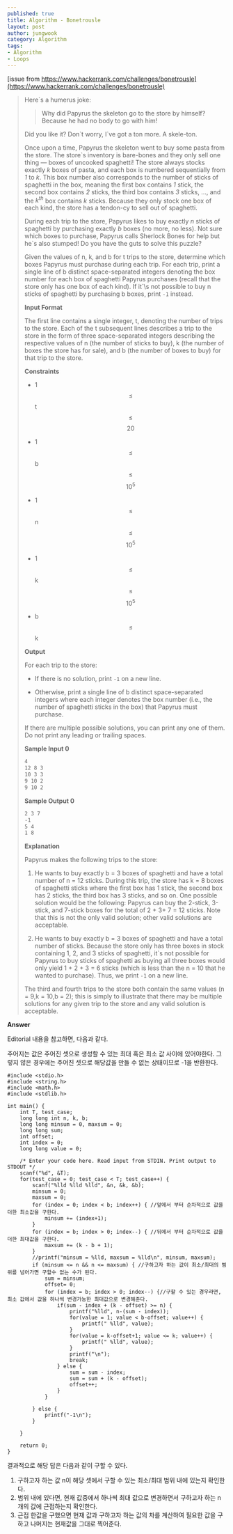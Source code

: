 ```yaml
---
published: true
title: Algorithm - Bonetrousle
layout: post
author: jungwook
category: Algorithm
tags:
- Algorithm
- Loops
---
```

[issue from https://www.hackerrank.com/challenges/bonetrousle](https://www.hackerrank.com/challenges/bonetrousle)

>Here\`s a humerus joke:
>
>>Why did Papyrus the skeleton go to the store by himself? Because he had no body to go with him!
>
>Did you like it? Don\`t worry, I\`ve got a ton more. A skele-ton.
>
>Once upon a time, Papyrus the skeleton went to buy some pasta from the store. The store`s inventory is bare-bones and they only sell one thing — boxes of uncooked spaghetti! The store always stocks exactly *k* boxes of pasta, and each box is numbered sequentially from *1* to *k*. This box number also corresponds to the number of sticks of spaghetti in the box, meaning the first box contains  *1* stick, the second box contains *2* sticks, the third box contains *3* sticks, …, and the $k^{th}$ box contains *k* sticks. Because they only stock one box of each kind, the store has a tendon-cy to sell out of spaghetti.
>
>During each trip to the store, Papyrus likes to buy exactly *n* sticks of spaghetti by purchasing exactly *b* boxes (no more, no less). Not sure which boxes to purchase, Papyrus calls Sherlock Bones for help but he\`s also stumped! Do you have the guts to solve this puzzle?
>
>Given the values of n, k, and  b for t trips to the store, determine which boxes Papyrus must purchase during each trip. For each trip, print a single line of b distinct space-separated integers denoting the box number for each box of spaghetti Papyrus purchases (recall that the store only has one box of each kind). If it\`\s not possible to buy n sticks of spaghetti by purchasing b boxes, print `-1` instead.
>
>**Input Format**
>
> The first line contains a single integer, t, denoting the number of trips to the store. 
Each of the t subsequent lines describes a trip to the store in the form of three space-separated integers describing the respective values of n (the number of sticks to buy), k (the number of boxes the store has for sale), and b (the number of boxes to buy) for that trip to the store. 
>
>**Constraints**
>
>+ 1 $$\le$$ t $$\le$$ $$20$$
>
>+ 1 $$\le$$ b $$\le$$ $$10^5$$
>
>+ 1 $$\le$$ n $$\le$$ $$10^5$$
>
>+ 1 $$\le$$ k $$\le$$ $$10^5$$
>
>+ b $$\le$$ k
>
>**Output**
>
>For each trip to the store:
>
>+ If there is no solution, print `-1` on a new line.
>
>+ Otherwise, print a single line of b distinct space-separated integers where each integer denotes the box number (i.e., the number of spaghetti sticks in the box) that Papyrus must purchase.
>
>If there are multiple possible solutions, you can print any one of them. Do not print any leading or trailing spaces.
>
>**Sample Input 0**
>
>```bash
>4
>12 8 3
>10 3 3
>9 10 2
>9 10 2
>```
>
>**Sample Output 0**
>
>```bash
>2 3 7
>-1
>5 4
>1 8
>```
>
>**Explanation**
>
>Papyrus makes the following trips to the store:
>
>1. He wants to buy exactly b = 3 boxes of spaghetti and have a total number of n = 12 sticks. During this trip, the store has k = 8 boxes of spaghetti sticks where the first box has 1 stick, the second box has 2 sticks, the third box has 3 sticks, and so on. One possible solution would be the following: Papyrus can buy the 2-stick, 3-stick, and 7-stick boxes for the total of 2 + 3+ 7 = 12 sticks. Note that this is not the only valid solution; other valid solutions are acceptable.
>
>2. He wants to buy exactly b = 3 boxes of spaghetti and have a total number of  sticks. Because the store only has three boxes in stock containing 1, 2, and 3 sticks of spaghetti, it\`s not possible for Papyrus to buy sticks of spaghetti as buying all three boxes would only yield 1 + 2 + 3 = 6 sticks (which is less than the n = 10 that he wanted to purchase). Thus, we print `-1` on a new line.
>
>The third and fourth trips to the store both contain the same values (n = 9,k = 10,b = 2); this is simply to illustrate that there may be multiple solutions for any given trip to the store and any valid solution is acceptable.
>

**Answer**

Editorial 내용을 참고하면, 다음과 같다.

주어지는 값은 주어진 셋으로 생성할 수 있는 최대 혹은 최소 값 사이에 있어야한다. 그렇지 않은 경우에는 주어진 셋으로 해당값을 만들 수 없는 상태이므로 -1을 반환한다.

```{.cpp}
#include <stdio.h>
#include <string.h>
#include <math.h>
#include <stdlib.h>

int main() {
    int T, test_case;
    long long int n, k, b;
    long long minsum = 0, maxsum = 0;
    long long sum;
    int offset;
    int index = 0;
    long long value = 0;
    
    /* Enter your code here. Read input from STDIN. Print output to STDOUT */
    scanf("%d", &T);
    for(test_case = 0; test_case < T; test_case++) {
        scanf("%lld %lld %lld", &n, &k, &b);
        minsum = 0;
        maxsum = 0;
        for (index = 0; index < b; index++) { //앞에서 부터 순차적으로 값을 더한 최소값을 구한다.
            minsum += (index+1);
        }
        for (index = b; index > 0; index--) { //뒤에서 부터 순차적으로 값을 더한 최대값을 구한다.
            maxsum += (k - b + 1);
        }
        //printf("minsum = %lld, maxsum = %lld\n", minsum, maxsum);
        if (minsum <= n && n <= maxsum) { //구하고자 하는 값이 최소/최대의 범위를 넘어가면 구할수 없는 수가 된다.
            sum = minsum;
            offset= 0;
            for (index = b; index > 0; index--) {//구할 수 있는 경우라면, 최소 값에서 값을 하나씩 변경가능한 최대값으로 변경해준다.
                if(sum - index + (k - offset) >= n) {
                    printf("%lld", n-(sum - index));
                    for(value = 1; value < b-offset; value++) {
                        printf(" %lld", value);
                    }
                    for(value = k-offset+1; value <= k; value++) {
                        printf(" %lld", value);                       
                    }
                    printf("\n");
                    break;
                } else {
                    sum = sum - index;
                    sum = sum + (k - offset);
                    offset++;
                }
            }
            
        } else {
            printf("-1\n");
        }
        
    }
    
    return 0;
}
```

결과적으로 해당 답은 다음과 같이 구할 수 있다.

1. 구하고자 하는 값 n이 해당 셋에서 구할 수 있는 최소/최대 범위 내에 있는지 확인한다.
2. 범위 내에 있다면, 현재 값중에서 하나씩 최대 값으로 변경하면서 구하고자 하는 n개의 값에 근접하는지 확인한다.
3. 근접 한값을 구했으면 현재 값과 구하고자 하는 값의 차를 계산하여 필요한 값을 구하고 나머지는 현재값을 그대로 찍어준다.
